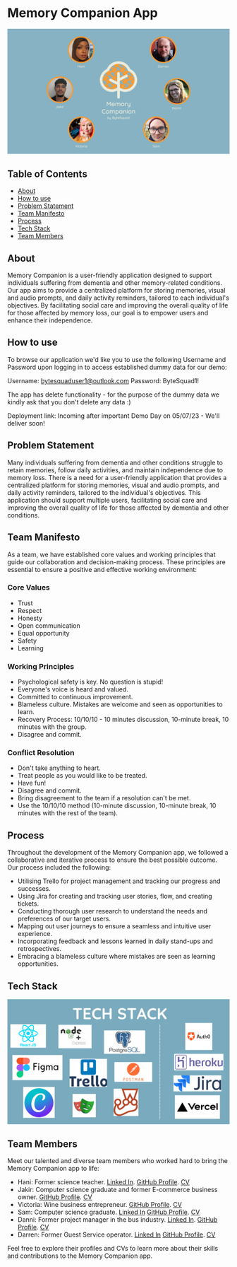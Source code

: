 # Memory Companion App


![Team Logo](teamlogo.png)



## Table of Contents

- [About](#about)
- [How to use](#how-to-use)
- [Problem Statement](#problem-statement)
- [Team Manifesto](#team-manifesto)
- [Process](#process)
- [Tech Stack](#tech-stack)
- [Team Members](#team-members)

## About

Memory Companion is a user-friendly application designed to support individuals suffering from dementia and other memory-related conditions. Our app aims to provide a centralized platform for storing memories, visual and audio prompts, and daily activity reminders, tailored to each individual's objectives. By facilitating social care and improving the overall quality of life for those affected by memory loss, our goal is to empower users and enhance their independence.

## How to use
To browse our application we'd like you to use the following Username and Password upon logging in to access established dummy data for our demo: 

Username: bytesquaduser1@outlook.com
Password: ByteSquad1!

The app has delete functionality - for the purpose of the dummy data we kindly ask that you don't delete any data :) 

Deployment link: Incoming after important Demo Day on 05/07/23 - We'll deliver soon!

<!-- DO NOT UNCOMMENT UNTIL 06/07/2023 ONCE THE DEMO IS DONE :) -->
<!-- You can view our live application [here](https://byte-squad-frontend-memory-companion.vercel.app/) -->

## Problem Statement

Many individuals suffering from dementia and other conditions struggle to retain memories, follow daily activities, and maintain independence due to memory loss. There is a need for a user-friendly application that provides a centralized platform for storing memories, visual and audio prompts, and daily activity reminders, tailored to the individual's objectives. This application should support multiple users, facilitating social care and improving the overall quality of life for those affected by dementia and other conditions.

## Team Manifesto

As a team, we have established core values and working principles that guide our collaboration and decision-making process. These principles are essential to ensure a positive and effective working environment:

### Core Values

- Trust
- Respect
- Honesty
- Open communication
- Equal opportunity
- Safety
- Learning

### Working Principles

- Psychological safety is key. No question is stupid!
- Everyone's voice is heard and valued.
- Committed to continuous improvement.
- Blameless culture. Mistakes are welcome and seen as opportunities to learn.
- Recovery Process: 10/10/10 - 10 minutes discussion, 10-minute break, 10 minutes with the group.
- Disagree and commit.

### Conflict Resolution

- Don't take anything to heart.
- Treat people as you would like to be treated.
- Have fun!
- Disagree and commit.
- Bring disagreement to the team if a resolution can't be met.
- Use the 10/10/10 method (10-minute discussion, 10-minute break, 10 minutes with the rest of the team).

## Process

Throughout the development of the Memory Companion app, we followed a collaborative and iterative process to ensure the best possible outcome. Our process included the following:

- Utilising Trello for project management and tracking our progress and successes.
- Using Jira for creating and tracking user stories, flow, and creating tickets.
- Conducting thorough user research to understand the needs and preferences of our target users.
- Mapping out user journeys to ensure a seamless and intuitive user experience.
- Incorporating feedback and lessons learned in daily stand-ups and retrospectives.
- Embracing a blameless culture where mistakes are seen as learning opportunities.

## Tech Stack

![Team Tech Stack](team-tech-stack.PNG)

## Team Members

Meet our talented and diverse team members who worked hard to bring the Memory Companion app to life:

- Hani: Former science teacher. [Linked In](https://www.linkedin.com/in/hani-abdi-hassan-84762a271/). [GitHub Profile](https://github.com/RHani24). [CV](https://flowcv.com/resume/rbgq0cairo)
- Jakir: Computer science graduate and former E-commerce business owner. [GitHub Profile](https://github.com/jakir-github). [CV](jakir_cv.pdf)
- Victoria: Wine business entrepreneur. [GitHub Profile](https://github.com/victoria-github). [CV](victoria_cv.pdf)
- Sam: Computer science graduate. [Linked In](https://www.linkedin.com/in/sambaldwin1/) [GitHub Profile](https://github.com/SBaldwin-Git). [CV](https://flowcv.com/resume/iflo58kcar)
- Danni: Former project manager in the bus industry. [Linked In](https://www.linkedin.com/in/danielle-shuttleworth/). [GitHub Profile](https://github.com/dannishuttleworth). [CV](danni_cv.pdf)
- Darren: Former Guest Service operator. [Linked In](https://www.linkedin.com/in/d-p-broomhall-ffx4shb19/) [GitHub Profile](https://github.com/Darren-p-b). [CV](https://flowcv.com/resume/m8oodqobun)

Feel free to explore their profiles and CVs to learn more about their skills and contributions to the Memory Companion app.



